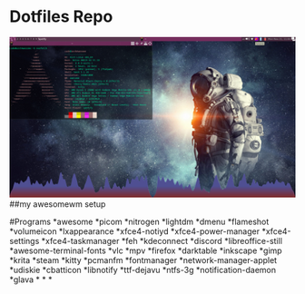 # Dotfiles Repo
<img title="My awesomewm setup" alt="" src="/awesomewmSetup.png">
##my awesomewm setup

#Programs
*awesome
*picom
*nitrogen
*lightdm
*dmenu
*flameshot
*volumeicon
*lxappearance
*xfce4-notiyd
*xfce4-power-manager
*xfce4-settings
*xfce4-taskmanager
*feh
*kdeconnect
*discord
*libreoffice-still
*awesome-terminal-fonts
*vlc
*mpv
*firefox
*darktable
*inkscape
*gimp
*krita
*steam
*kitty
*pcmanfm
*fontmanager
*network-manager-applet
*udiskie
*cbatticon
*libnotify
*ttf-dejavu
*ntfs-3g
*notification-daemon
*glava
*
*
*
